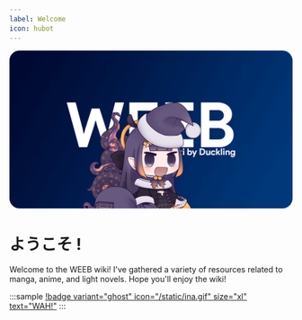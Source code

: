 ```yaml
---
label: Welcome
icon: hubot
---
```


![](/static/thumbs/cover.png)

# ようこそ !

Welcome to the WEEB wiki! I've gathered a variety of resources related to manga, anime, and light novels. Hope you'll enjoy the wiki!

<style>
    .sample {
        text-align: center;
        padding-top: 3px;
        margin-bottom: 10px;
    }
</style>

:::sample
[!badge variant="ghost" icon="/static/ina.gif" size="xl" text="WAH!"](https://mangadex.org/user/e92678ff-3d20-452f-8548-aa74c178e492?tab=lists)
:::